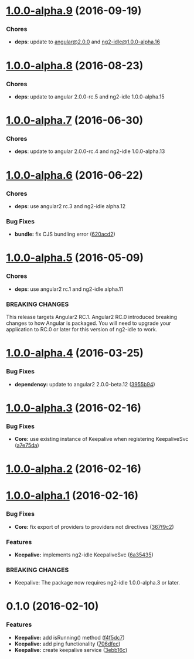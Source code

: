 <a name="1.0.0-alpha.9"></a>
# [1.0.0-alpha.9](https://github.com/HackedByChinese/ng2-idle-keepalive/compare/v1.0.0-alpha.8...v1.0.0-alpha.9) (2016-09-19)

### Chores

* **deps**: update to angular@2.0.0 and ng2-idle@1.0.0-alpha.16


<a name="1.0.0-alpha.8"></a>
# [1.0.0-alpha.8](https://github.com/HackedByChinese/ng2-idle-keepalive/compare/v1.0.0-alpha.7...v1.0.0-alpha.8) (2016-08-23)


### Chores

* **deps**: update to angular 2.0.0-rc.5 and ng2-idle 1.0.0-alpha.15


<a name="1.0.0-alpha.7"></a>
# [1.0.0-alpha.7](https://github.com/HackedByChinese/ng2-idle-keepalive/compare/v1.0.0-alpha.6...v1.0.0-alpha.7) (2016-06-30)


### Chores
* **deps**: update to angular 2.0.0-rc.4 and ng2-idle 1.0.0-alpha.13



<a name="1.0.0-alpha.6"></a>
# [1.0.0-alpha.6](https://github.com/HackedByChinese/ng2-idle-keepalive/compare/v1.0.0-alpha.5...v1.0.0-alpha.6) (2016-06-22)

### Chores
* **deps**: use angular2 rc.3 and ng2-idle alpha.12

### Bug Fixes

* **bundle:** fix CJS bundling error ([620acd2](https://github.com/HackedByChinese/ng2-idle-keepalive/commit/620acd2))



<a name="1.0.0-alpha.5"></a>
# [1.0.0-alpha.5](https://github.com/HackedByChinese/ng2-idle-keepalive/compare/v1.0.0-alpha.4...v1.0.0-alpha.5) (2016-05-09)

### Chores
* **deps**: use angular2 rc.1 and ng2-idle alpha.11

### BREAKING CHANGES
This release targets Angular2 RC.1. Angular2 RC.0 introduced breaking changes to how Angular is
packaged. You will need to upgrade your application to RC.0 or later for this version of ng2-idle to
work.

<a name="1.0.0-alpha.4"></a>
# [1.0.0-alpha.4](https://github.com/HackedByChinese/ng2-idle-keepalive/compare/1.0.0-alpha.3...v1.0.0-alpha.4) (2016-03-25)


### Bug Fixes

* **dependency:** update to angular2 2.0.0-beta.12 ([3955b94](https://github.com/HackedByChinese/ng2-idle-keepalive/commit/3955b94))



<a name="1.0.0-alpha.3"></a>
# [1.0.0-alpha.3](https://github.com/HackedByChinese/ng2-idle-keepalive/compare/1.0.0-alpha.2...v1.0.0-alpha.3) (2016-02-16)


### Bug Fixes

* **Core:** use existing instance of Keepalive when registering KeepaliveSvc ([a7e75da](https://github.com/HackedByChinese/ng2-idle-keepalive/commit/a7e75da))



<a name="1.0.0-alpha.2"></a>
# [1.0.0-alpha.2](https://github.com/HackedByChinese/ng2-idle-keepalive/compare/1.0.0-alpha.1...v1.0.0-alpha.2) (2016-02-16)



<a name="1.0.0-alpha.1"></a>
# [1.0.0-alpha.1](https://github.com/HackedByChinese/ng2-idle-keepalive/compare/0.1.0...v1.0.0-alpha.1) (2016-02-16)


### Bug Fixes

* **Core:** fix export of providers to providers not directives ([367f9c2](https://github.com/HackedByChinese/ng2-idle-keepalive/commit/367f9c2))

### Features

* **Keepalive:** implements ng2-idle KeepaliveSvc ([6a35435](https://github.com/HackedByChinese/ng2-idle-keepalive/commit/6a35435))


### BREAKING CHANGES

* Keepalive: The package now requires ng2-idle 1.0.0-alpha.3 or later.



<a name="0.1.0"></a>
# 0.1.0 (2016-02-10)


### Features

* **Keepalive:** add isRunning() method ([f4f5dc7](https://github.com/HackedByChinese/ng2-keepalive/commit/f4f5dc7))
* **Keepalive:** add ping functionality ([706dfec](https://github.com/HackedByChinese/ng2-keepalive/commit/706dfec))
* **Keepalive:** create keepalive service ([3ebb16c](https://github.com/HackedByChinese/ng2-keepalive/commit/3ebb16c))
